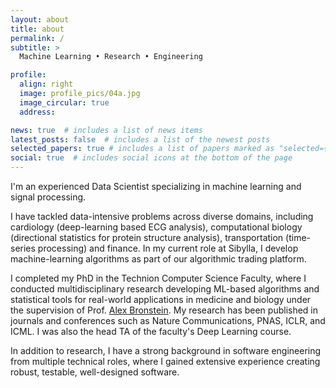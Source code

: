 ```yaml
---
layout: about
title: about
permalink: /
subtitle: >
  Machine Learning • Research • Engineering

profile:
  align: right
  image: profile_pics/04a.jpg
  image_circular: true
  address:

news: true  # includes a list of news items
latest_posts: false  # includes a list of the newest posts
selected_papers: true # includes a list of papers marked as "selected={true}"
social: true  # includes social icons at the bottom of the page
---
```


I'm an experienced Data Scientist specializing in machine learning and signal
processing.

I have tackled data-intensive problems across diverse domains, including
cardiology (deep-learning based ECG analysis), computational biology
(directional statistics for protein structure analysis), transportation
(time-series processing) and finance. In my current role at Sibylla, I develop
machine-learning algorithms as part of our algorithmic trading platform.

I completed my PhD in the Technion Computer Science Faculty, where I conducted
multidisciplinary research developing ML-based algorithms and statistical tools
for real-world applications in medicine and biology under the supervision of
Prof. [Alex Bronstein](https://bron.cs.technion.ac.il). My research has been
published in journals and conferences such as Nature Communications, PNAS, ICLR,
and ICML. I was also the head TA of the faculty's Deep Learning course.

In addition to research, I have a strong background in software engineering from
multiple technical roles, where I gained extensive experience creating robust,
testable, well-designed software.
